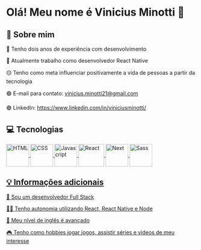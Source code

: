 # Olá! Meu nome é Vinicius Minotti 👋

## 🚀 Sobre mim

🔴 Tenho dois anos de experiência com desenvolvimento

🔵 Atualmente trabalho como desenvolvedor React Native

🟡 Tenho como meta influenciar positivamente a vida de pessoas a partir da tecnologia

🟢 E-mail para contato: vinicius.minotti21@gmail.com

🟣 LinkedIn: https://www.linkedin.com/in/viniciusminotti/


## 💻 Tecnologias

<div>
  <a href="https://github.com/minotti21">
  <img align="center" alt="HTML" height="60" width="60" src="https://img.icons8.com/color/344/html-5--v1.png">
  <img align="center" alt="CSS" height="60" width="60" src="https://img.icons8.com/color/344/css3.png">
  <img align="center" alt="Javascript" height="60" width="60" src="https://img.icons8.com/color/344/javascript--v1.png">
  <img align="center" alt="React" height="60" width="68" src="https://upload.wikimedia.org/wikipedia/commons/thumb/a/a7/React-icon.svg/640px-React-icon.svg.png">
  <img align="center" alt="Next" height="60" width="60" src="https://ui-lib.com/blog/wp-content/uploads/2021/12/nextjs-boilerplate-logo.png">
  <img align="center" alt="Sass" height="60" width="60" src="https://www.cursou.com.br/wp-content/uploads/2019/09/Curso-de-Sass.png">
<div/>

## 💡 Informações adicionais

🧠 Sou um desenvolvedor Full Stack

👩‍💻 Tenho autonomia utilizando React, React Native e Node

💬 Meu nível de inglês é avançado

🎮 Tenho como hobbies jogar jogos, assistir séries e vídeos de meu interesse
